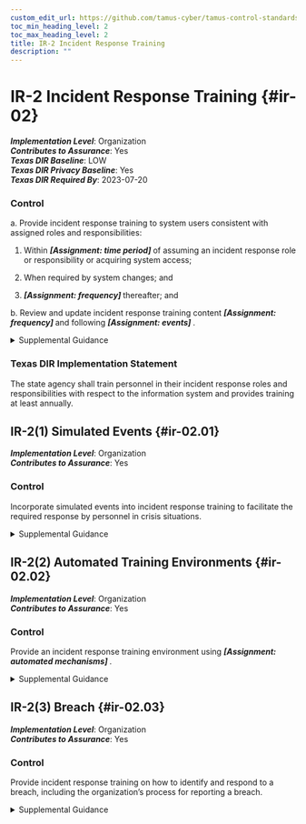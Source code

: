 ```yaml
---
custom_edit_url: https://github.com/tamus-cyber/tamus-control-standards/tree/main/content/tamus.edu/TAMUS_profile.yaml
toc_min_heading_level: 2
toc_max_heading_level: 2
title: IR-2 Incident Response Training
description: ""
---
```


# IR-2 Incident Response Training {#ir-02}

_**Implementation Level**_: Organization\
_**Contributes to Assurance**_: Yes\
_**Texas DIR Baseline**_: LOW\
_**Texas DIR Privacy Baseline**_: Yes\
_**Texas DIR Required By**_: 2023-07-20

### Control



a. Provide incident response training to system users consistent with assigned roles and responsibilities:

1. Within <strong title="ir-02_odp.01"> <em>[Assignment: time period]</em> </strong> of assuming an incident response role or responsibility or acquiring system access;

2. When required by system changes; and

3. <strong title="ir-02_odp.02"> <em>[Assignment: frequency]</em> </strong> thereafter; and

b. Review and update incident response training content <strong title="ir-02_odp.03"> <em>[Assignment: frequency]</em> </strong> and following <strong title="ir-02_odp.04"> <em>[Assignment: events]</em> </strong>.


<details><summary>Supplemental Guidance</summary>Incident response training is associated with the assigned roles and responsibilities of organizational personnel to ensure that the appropriate content and level of detail are included in such training. For example, users may only need to know who to call or how to recognize an incident; system administrators may require additional training on how to handle incidents; and incident responders may receive more specific training on forensics, data collection techniques, reporting, system recovery, and system restoration. Incident response training includes user training in identifying and reporting suspicious activities from external and internal sources. Incident response training for users may be provided as part of [AT-2](/catalog/at/at-02) or [AT-3](/catalog/at/at-03) . Events that may precipitate an update to incident response training content include, but are not limited to, incident response plan testing or response to an actual incident (lessons learned), assessment or audit findings, or changes in applicable laws, executive orders, directives, regulations, policies, standards, and guidelines.</details>

### Texas DIR Implementation Statement

The state agency shall train personnel in their incident response roles and responsibilities with respect to the information system and provides training at least annually.



## IR-2(1) Simulated Events {#ir-02.01}

_**Implementation Level**_: Organization\
_**Contributes to Assurance**_: Yes

### Control

Incorporate simulated events into incident response training to facilitate the required response by personnel in crisis situations.


<details><summary>Supplemental Guidance</summary>Organizations establish requirements for responding to incidents in incident response plans. Incorporating simulated events into incident response training helps to ensure that personnel understand their individual responsibilities and what specific actions to take in crisis situations.</details>


## IR-2(2) Automated Training Environments {#ir-02.02}

_**Implementation Level**_: Organization\
_**Contributes to Assurance**_: Yes

### Control

Provide an incident response training environment using <strong title="ir-02.02_odp"> <em>[Assignment: automated mechanisms]</em> </strong>.


<details><summary>Supplemental Guidance</summary>Automated mechanisms can provide a more thorough and realistic incident response training environment. This can be accomplished, for example, by providing more complete coverage of incident response issues, selecting more realistic training scenarios and environments, and stressing the response capability.</details>


## IR-2(3) Breach {#ir-02.03}

_**Implementation Level**_: Organization\
_**Contributes to Assurance**_: Yes

### Control

Provide incident response training on how to identify and respond to a breach, including the organization’s process for reporting a breach.


<details><summary>Supplemental Guidance</summary>For federal agencies, an incident that involves personally identifiable information is considered a breach. A breach results in the loss of control, compromise, unauthorized disclosure, unauthorized acquisition, or a similar occurrence where a person other than an authorized user accesses or potentially accesses personally identifiable information or an authorized user accesses or potentially accesses such information for other than authorized purposes. The incident response training emphasizes the obligation of individuals to report both confirmed and suspected breaches involving information in any medium or form, including paper, oral, and electronic. Incident response training includes tabletop exercises that simulate a breach. See [IR-2(1)](/catalog/ir/ir-02#ir-02.01).</details>
